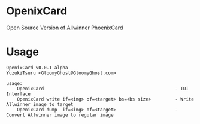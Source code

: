 # OpenixCard

Open Source Version of Allwinner PhoenixCard

# Usage

```
OpenixCard v0.0.1 alpha 
YuzukiTsuru <GloomyGhost@GloomyGhost.com>

usage:
    OpenixCard                                                 - TUI Interface
    OpenixCard write if=<img> of=<target> bs=<bs size>         - Write Allwinner image to target
    OpenixCard dump  if=<img> of=<target>                      - Convert Allwinner image to regular image
    
```
